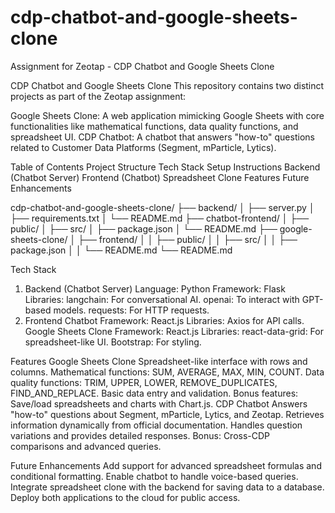 # cdp-chatbot-and-google-sheets-clone
Assignment for Zeotap - CDP Chatbot and Google Sheets Clone


CDP Chatbot and Google Sheets Clone
This repository contains two distinct projects as part of the Zeotap assignment:

Google Sheets Clone: A web application mimicking Google Sheets with core functionalities like mathematical functions, data quality functions, and spreadsheet UI.
CDP Chatbot: A chatbot that answers "how-to" questions related to Customer Data Platforms (Segment, mParticle, Lytics).


Table of Contents
Project Structure
Tech Stack
Setup Instructions
Backend (Chatbot Server)
Frontend (Chatbot)
Spreadsheet Clone
Features
Future Enhancements

cdp-chatbot-and-google-sheets-clone/
├── backend/
│   ├── server.py
│   ├── requirements.txt
│   └── README.md
├── chatbot-frontend/
│   ├── public/
│   ├── src/
│   ├── package.json
│   └── README.md
├── google-sheets-clone/
│   ├── frontend/
│   │   ├── public/
│   │   ├── src/
│   │   ├── package.json
│   │   └── README.md
└── README.md


Tech Stack
1. Backend (Chatbot Server)
Language: Python
Framework: Flask
Libraries:
langchain: For conversational AI.
openai: To interact with GPT-based models.
requests: For HTTP requests.
2. Frontend
Chatbot
Framework: React.js
Libraries: Axios for API calls.
Google Sheets Clone
Framework: React.js
Libraries:
react-data-grid: For spreadsheet-like UI.
Bootstrap: For styling.

Features
Google Sheets Clone
Spreadsheet-like interface with rows and columns.
Mathematical functions: SUM, AVERAGE, MAX, MIN, COUNT.
Data quality functions: TRIM, UPPER, LOWER, REMOVE_DUPLICATES, FIND_AND_REPLACE.
Basic data entry and validation.
Bonus features: Save/load spreadsheets and charts with Chart.js.
CDP Chatbot
Answers "how-to" questions about Segment, mParticle, Lytics, and Zeotap.
Retrieves information dynamically from official documentation.
Handles question variations and provides detailed responses.
Bonus: Cross-CDP comparisons and advanced queries.


Future Enhancements
Add support for advanced spreadsheet formulas and conditional formatting.
Enable chatbot to handle voice-based queries.
Integrate spreadsheet clone with the backend for saving data to a database.
Deploy both applications to the cloud for public access.
